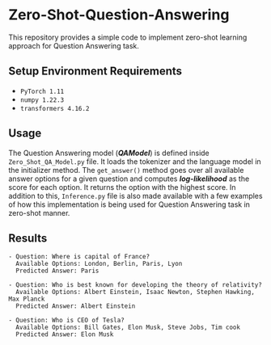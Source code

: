 # Zero-Shot-Question-Answering

This repository provides a simple code to implement zero-shot learning approach for Question Answering task.

## Setup Environment Requirements

- `PyTorch 1.11`
- `numpy 1.22.3`
- `transformers 4.16.2`

## Usage

The Question Answering model (***QAModel***) is defined inside `Zero_Shot_QA_Model.py` file. It loads the tokenizer and the language model in the initializer method. The `get_answer()` method goes over all available answer options for a given question and computes ***log-likelihood*** as the score for each option. It returns the option with the highest score. In addition to this, `Inference.py` file is also made available with a few examples of how this implementation is being used for Question Answering task in zero-shot manner.

## Results

```
- Question: Where is capital of France?
  Available Options: London, Berlin, Paris, Lyon
  Predicted Answer: Paris

- Question: Who is best known for developing the theory of relativity?
  Available Options: Albert Einstein, Isaac Newton, Stephen Hawking, Max Planck
  Predicted Answer: Albert Einstein
  
- Question: Who is CEO of Tesla?
  Available Options: Bill Gates, Elon Musk, Steve Jobs, Tim cook
  Predicted Answer: Elon Musk
```
